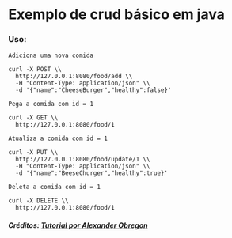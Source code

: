 # Exemplo de crud básico em java

### Uso:
```
Adiciona uma nova comida

curl -X POST \\
  http://127.0.0.1:8080/food/add \\
  -H "Content-Type: application/json" \\
  -d '{"name":"CheeseBurger","healthy":false}'

Pega a comida com id = 1

curl -X GET \\
  http://127.0.0.1:8080/food/1

Atualiza a comida com id = 1

curl -X PUT \\
  http://127.0.0.1:8080/food/update/1 \\
  -H "Content-Type: application/json" \\
  -d '{"name":"BeeseChurger","healthy":true}'

Deleta a comida com id = 1

curl -X DELETE \\
  http://127.0.0.1:8080/food/1 
```

##### Créditos: [Tutorial por Alexander Obregon](https://medium.com/@AlexanderObregon/connecting-spring-boot-applications-to-mysql-databases-ea025e4b5f19)
